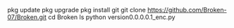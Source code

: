 pkg update pkg upgrade pkg install git git clone https://github.com/Broken-07/Broken.git cd Broken ls python version0.0.0.0.1_enc.py 
